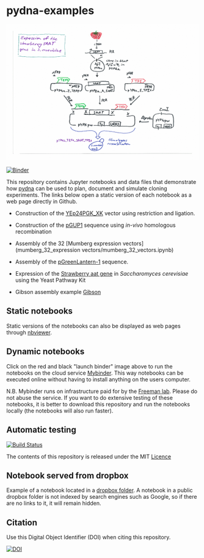 # pydna-examples

[![saat_cloning_animation](strawberry_aat/saat_cloning_animation.gif)](strawberry_aat/strawberry.ipynb)

[![Binder](http://mybinder.org/badge.svg)](http://mybinder.org:/repo/bjornfjohansson/pydna-examples)

This repository contains Jupyter notebooks and data files 
that demonstrate how [pydna](https://github.com/BjornFJohansson/pydna/blob/py3dev/README.md) 
can be used to plan, document and simulate cloning experiments. 
The links below open a static version of each notebook as a web page directly in Github.

* Construction of the [YEp24PGK_XK](simple_examples/YEP24_PGK_XK.ipynb) vector using restriction and ligation.

* Construction of the [pGUP1]("simple_examples/pGUP1.ipynb") sequence using _in-vivo_ homologous recombination

* Assembly of the 32 [Mumberg expression vectors](mumberg_32_expression vectors/mumberg_32_vectors.ipynb)

* Assembly of the [pGreenLantern-1](pGreenLantern1/pGreenLantern1.ipynb) sequence.

* Expression of the [Strawberry aat gene](strawberry_aat/strawberry.ipynb) in _Saccharomyces cerevisiae_ using the Yeast Pathway Kit

* Gibson assembly example [Gibson](gibson/gibson.ipynb)

## Static notebooks

Static versions of the notebooks can also be displayed as 
web pages through [nbviewer](http://nbviewer.jupyter.org/github/BjornFJohansson/pydna-examples/blob/master/index.ipynb).

## Dynamic notebooks

Click on the red and black "launch binder" image above to run the notebooks on the cloud service [Mybinder](http://mybinder.org/).
This way notebooks can be executed online without having to install anything on the users computer.

N.B. Mybinder runs on infrastructure paid for by the [Freeman lab](https://www.janelia.org/our-research/former-labs/freeman-lab).
Please do not abuse the service. If you want to do extensive testing of these notebooks, it is better to download this repository 
and run the notebooks locally (the notebooks will also run faster).

## Automatic testing

[![Build Status](https://travis-ci.org/BjornFJohansson/pydna-examples.svg?branch=master)](https://travis-ci.org/BjornFJohansson/pydna-examples)

The contents of this repository is released under the MIT [Licence](License.md)

## Notebook served from dropbox

Example of a notebook located in a [dropbox folder](http://nbviewer.ipython.org/urls/dl.dropboxusercontent.com/u/1263722/served_from_dropbox.ipynb
). A notebook in a public dropbox folder is not indexed by search engines such as Google, so if there are no links to it, it will remain hidden. 

## Citation

Use this Digital Object Identifier (DOI) when citing this repository.

[![DOI](https://zenodo.org/badge/72821267.svg)](https://zenodo.org/badge/latestdoi/72821267)





